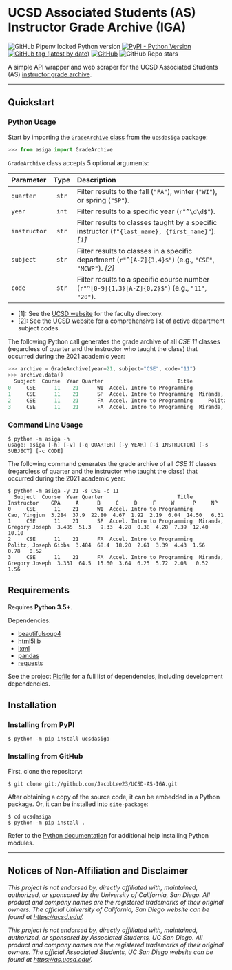 # UCSD Associated Students (AS) Instructor Grade Archive (IGA)

![GitHub Pipenv locked Python version](https://img.shields.io/github/pipenv/locked/python-version/JacobLee23/UCSD-AS-IGA)
[![PyPI - Python Version](https://img.shields.io/pypi/pyversions/ucsdasiga)](https://pypi.org/project/ucsdasiga)
[![GitHub tag (latest by date)](https://img.shields.io/github/v/tag/JacobLee23/UCSD-AS-IGA)](https://github.com/JacobLee23/UCSD-AS-IGA/tags)
[![GitHub](https://img.shields.io/github/license/JacobLee23/UCSD-AS-IGA)](https://github.com/JacobLee23/UCSD-AS-IGA/blob/master/LICENSE)
![GitHub Repo stars](https://img.shields.io/github/stars/JacobLee23/UCSD-AS-IGA?style=social)

A simple API wrapper and web scraper for the UCSD Associated Students (AS) [instructor grade archive](https://as.ucsd.edu/Home/InstructorGradeArchive).
***

## Quickstart

### Python Usage

Start by importing the [`GradeArchive` class](https://github.com/JacobLee23/UCSD-AS-IGA/blob/master/asiga/scraper.py) from the `ucsdasiga` package:

```python
>>> from asiga import GradeArchive
```

`GradeArchive` class accepts 5 optional arguments:

| Parameter     | Type  | Description                                                                                             |
| :------------ | :---: | :------------------------------------------------------------------------------------------------------ |
| `quarter`     | `str` | Filter results to the fall (`"FA"`), winter (`"WI"`), or spring (`"SP"`).                               |
| `year`        | `int` | Filter results to a specific year (`r"^\d\d$"`).                                                        |
| `instructor`  | `str` | Filter results to classes taught by a specific instructor (`f"{last_name}, {first_name}"`). _[1]_       |
| `subject`     | `str` | Filter results to classes in a specific department (`r"^[A-Z]{3,4}$"`) (e.g., `"CSE"`, `"MCWP"`). _[2]_ |
| `code`        | `str` | Filter results to a specific course number (`r"^[0-9]{1,3}[A-Z]{0,2}$"`) (e.g., `"11"`, `"20"`).        |

- [1]: See the [UCSD website](https://hwsph.ucsd.edu/people/faculty/faculty-directory.html) for the faculty directory.
- [2]: See the [UCSD website](https://blink.ucsd.edu/instructors/courses/schedule-of-classes/subject-codes.html) for a comprehensive list of active department subject codes.

The following Python call generates the grade archive of all _CSE 11_ classes (regardless of quarter and the instructor who taught the class) that occurred during the 2021 academic year:

```python
>>> archive = GradeArchive(year=21, subject="CSE", code="11")
>>> archive.data()
  Subject  Course  Year Quarter                        Title               Instructor    GPA     A      B     C     D     F     W      P     NP
0     CSE      11    21      WI  Accel. Intro to Programming             Cao, Yingjun  3.284  37.9  22.80  4.67  1.92  2.19  6.04  14.50   6.31
1     CSE      11    21      SP  Accel. Intro to Programming  Miranda, Gregory Joseph  3.485  51.3   9.33  4.28  0.38  4.28  7.39  12.40  10.10
2     CSE      11    21      FA  Accel. Intro to Programming     Politz, Joseph Gibbs  3.484  68.4  18.20  2.61  3.39  4.43  1.56   0.78   0.52
3     CSE      11    21      FA  Accel. Intro to Programming  Miranda, Gregory Joseph  3.331  64.5  15.60  3.64  6.25  5.72  2.08   0.52   1.56
```

### Command Line Usage

```console
$ python -m asiga -h
usage: asiga [-h] [-v] [-q QUARTER] [-y YEAR] [-i INSTRUCTOR] [-s SUBJECT] [-c CODE]
```

The following command generates the grade archive of all _CSE 11_ classes (regardless of quarter and the instructor who taught the class) that occurred during the 2021 academic year:

```console
$ python -m asiga -y 21 -s CSE -c 11
  Subject  Course  Year Quarter                        Title               Instructor    GPA     A      B     C     D     F     W      P     NP
0     CSE      11    21      WI  Accel. Intro to Programming             Cao, Yingjun  3.284  37.9  22.80  4.67  1.92  2.19  6.04  14.50   6.31
1     CSE      11    21      SP  Accel. Intro to Programming  Miranda, Gregory Joseph  3.485  51.3   9.33  4.28  0.38  4.28  7.39  12.40  10.10
2     CSE      11    21      FA  Accel. Intro to Programming     Politz, Joseph Gibbs  3.484  68.4  18.20  2.61  3.39  4.43  1.56   0.78   0.52
3     CSE      11    21      FA  Accel. Intro to Programming  Miranda, Gregory Joseph  3.331  64.5  15.60  3.64  6.25  5.72  2.08   0.52   1.56
```

## Requirements

Requires **Python 3.5+**.

Dependencies:

- [beautifulsoup4](https://pypi.org/project/beautifulsoup4)
- [html5lib](https://pypi.org/project/html5lib)
- [lxml](https://pypi.org/project/lxml)
- [pandas](https://pypi.org/project/pandas)
- [requests](https://pypi.org/project/requests)

See the project [Pipfile](https://github.com/JacobLee23/UCSD-AS-IGA/blob/master/Pipfile) for a full list of dependencies, including development dependencies.

## Installation

### Installing from PyPI

```console
$ python -m pip install ucsdasiga
```

### Installing from GitHub

First, clone the repository:

```console
$ git clone git://github.com/JacobLee23/UCSD-AS-IGA.git
```

After obtaining a copy of the source code, it can be embedded in a Python package. Or, it can be installed into `site-package`:

```console
$ cd ucsdasiga
$ python -m pip install .
```

Refer to the [Python documentation](https://docs.python.org/3/installing/index.html) for additional help installing Python modules.

***

## Notices of Non-Affiliation and Disclaimer

_This project is not endorsed by, directly affiliated with, maintained, authorized, or sponsored by the University of California, San Diego. All product and company names are the registered trademarks of their original owners. The official University of California, San Diego website can be found at https://ucsd.edu/._

_This project is not endorsed by, directly affiliated with, maintained, authorized, or sponsored by Associated Students, UC San Diego. All product and company names are the registered trademarks of their original owners. The official Associated Students, UC San Diego website can be found at https://as.ucsd.edu/._